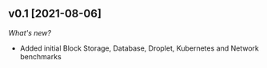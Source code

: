 ## v0.1 [2021-08-06]

_What's new?_

- Added initial Block Storage, Database, Droplet, Kubernetes and Network benchmarks

